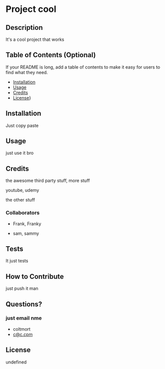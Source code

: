 # Project cool
## Description

It's a cool project that works
## Table of Contents (Optional)

If your README is long, add a table of contents to make it easy for users to find what they need.

- [Installation](#installation)
- [Usage](#usage)
- [Credits](#credits)
- [License](#license)}
## Installation

Just copy paste
## Usage

just use it bro

## Credits
the awesome third party stuff, more stuff

youtube, udemy

the other stuff

### Collaborators
- Frank, Franky
    
- sam, sammy
    
## Tests

It just tests
## How to Contribute

just push it man
## Questions?
### just email nme

- coltmort
- c@c.cpm
    
## License

undefined